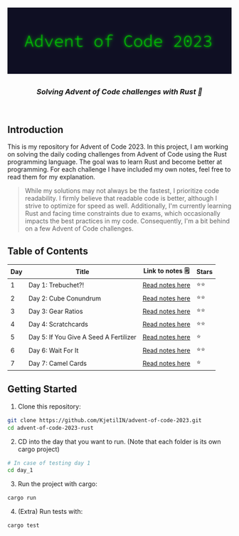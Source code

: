 <h1 align="center">
    <img src="https://raw.githubusercontent.com/orfeasa/advent-of-code-2023/master/header.png">
</h1>

<h3 align="center">

  <i align="center">Solving Advent of Code challenges with Rust 🦀</i>


</h3>

<br>

## Introduction

This is my repository for Advent of Code 2023. In this project, I am working on solving the daily coding challenges from Advent of Code using the Rust programming language. The goal was to learn Rust and become better at programming. For each challenge I have included my own notes, feel free to read them for my explanation. 

> While my solutions may not always be the fastest, I prioritize code readability. I firmly believe that readable code is better, although I strive to optimize for speed as well. Additionally, I'm currently learning Rust and facing time constraints due to exams, which occasionally impacts the best practices in my code. Consequently, I'm a bit behind on a few Advent of Code challenges. 


## Table of Contents

| Day | Title                              | Link to notes 🗒️                | Stars   |
| --- | ---------------------------------- | ------------------------------- | ------- |
| 1   | Day 1: Trebuchet?!                 | [Read notes here](https://github.com/KjetilIN/advent-of-code-2023/blob/main/day_1/notes.md) | ⭐⭐      |
| 2   | Day 2: Cube Conundrum              | [Read notes here](https://github.com/KjetilIN/advent-of-code-2023/blob/main/day_2/notes.md)           | ⭐⭐      |
| 3   | Day 3: Gear Ratios             | [Read notes here](https://github.com/KjetilIN/advent-of-code-2023/blob/main/day_3/notes.md)           | ⭐⭐      |
| 4   | Day 4: Scratchcards            | [Read notes here](https://github.com/KjetilIN/advent-of-code-2023/blob/main/day_4/notes.md)           | ⭐⭐      |
| 5   | Day 5: If You Give A Seed A Fertilizer            | [Read notes here](https://github.com/KjetilIN/advent-of-code-2023/blob/main/day_5/notes.md)           | ⭐       |
| 6  | Day 6: Wait For It            | [Read notes here](https://github.com/KjetilIN/advent-of-code-2023/blob/main/day_6/notes.md)           | ⭐⭐      |
| 7  | Day 7: Camel Cards            | [Read notes here](https://github.com/KjetilIN/advent-of-code-2023/blob/main/day_7/notes.md)           | ⭐      |






## Getting Started

1. Clone this repository:
```bash
git clone https://github.com/KjetilIN/advent-of-code-2023.git
cd advent-of-code-2023-rust
```
2. CD into the day that you want to run. (Note that each folder is its own cargo project)
```bash
# In case of testing day 1
cd day_1
```
3. Run the project with cargo:
```bash
cargo run
```
4. (Extra) Run tests with:
```bash
cargo test
```
